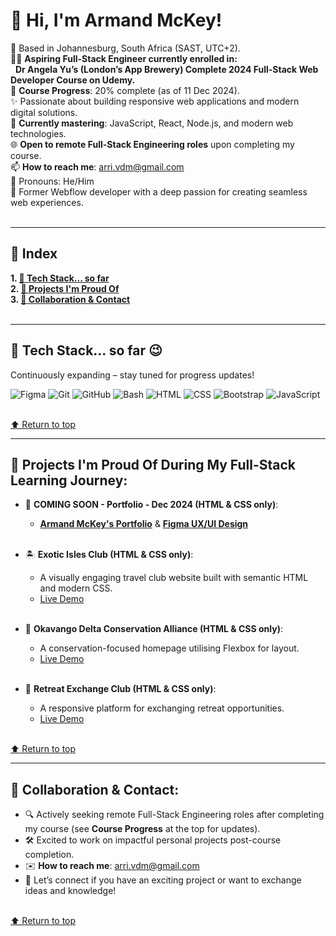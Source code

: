 # 👋 Hi, I'm Armand McKey!

📍 Based in Johannesburg, South Africa (SAST, UTC+2).  
👨‍💻 **Aspiring Full-Stack Engineer currently enrolled in:**   
&nbsp;&nbsp;**Dr Angela Yu’s (London’s App Brewery) Complete 2024 Full-Stack Web Developer Course on Udemy.**  
🎯 **Course Progress**: 20% complete (as of 11 Dec 2024).  
✨ Passionate about building responsive web applications and modern digital solutions.    
🔧 **Currently mastering**: JavaScript, React, Node.js, and modern web technologies.    
🌐 **Open to remote Full-Stack Engineering roles** upon completing my course.  
📫 **How to reach me**: [arri.vdm@gmail.com](mailto:arri.vdm@gmail.com)  
🔷 Pronouns: He/Him  
🎉 Former Webflow developer with a deep passion for creating seamless web experiences.<br><br>

---

## 📖 Index
**1. [🔧 Tech Stack... so far](#-tech-stack-so-far-😉)**  
**2. [🌟 Projects I'm Proud Of](#-projects-im-proud-of-during-my-full-stack-learning-journey)**  
**3. [🤝 Collaboration & Contact](#-collaboration--contact)**<br><br> 

---

## 🔧 Tech Stack... so far 😉
Continuously expanding – stay tuned for progress updates!    

![Figma](https://img.shields.io/badge/Figma-F24E1E?style=for-the-badge&logo=figma&logoColor=white) 
![Git](https://img.shields.io/badge/Git-F05032?style=for-the-badge&logo=git&logoColor=white) 
![GitHub](https://img.shields.io/badge/GitHub-181717?style=for-the-badge&logo=github&logoColor=white) 
![Bash](https://img.shields.io/badge/Bash-4EAA25?style=for-the-badge&logo=gnu-bash&logoColor=white) 
![HTML](https://img.shields.io/badge/HTML5-E34F26?style=for-the-badge&logo=html5&logoColor=white) 
![CSS](https://img.shields.io/badge/CSS3-1572B6?style=for-the-badge&logo=css3&logoColor=white) 
![Bootstrap](https://img.shields.io/badge/Bootstrap-563D7C?style=for-the-badge&logo=bootstrap&logoColor=white) 
![JavaScript](https://img.shields.io/badge/JavaScript-F7DF1E?style=for-the-badge&logo=javascript&logoColor=black)<br><br>

[⬆️ Return to top](#-hi-im-armand-mckey)   

---

## 🌟 Projects I'm Proud Of During My Full-Stack Learning Journey:
- 🚀 **COMING SOON - Portfolio - Dec 2024 (HTML & CSS only)**:  
  - **[Armand McKey's Portfolio](#)** & **[Figma UX/UI Design](#)**<br><br>    

- 🏝️ **Exotic Isles Club (HTML & CSS only)**:  
  - A visually engaging travel club website built with semantic HTML and modern CSS.  
  - [Live Demo](https://armand-sa.github.io/Exotic-Isles-Club/)<br><br>   

- 🏢 **Okavango Delta Conservation Alliance (HTML & CSS only)**:  
  - A conservation-focused homepage utilising Flexbox for layout.  
  - [Live Demo](https://armand-sa.github.io/Company-Home-Page-with-Flexbox/)<br><br> 

- 🏡 **Retreat Exchange Club (HTML & CSS only)**:  
  - A responsive platform for exchanging retreat opportunities.  
  - [Live Demo](https://armand-sa.github.io/Retreat-Exchange-Club/)<br><br>  

[⬆️ Return to top](#-hi-im-armand-mckey)    

---

## 🤝 Collaboration & Contact:
- 🔍 Actively seeking remote Full-Stack Engineering roles after completing my course (see **Course Progress** at the top for updates).  
- 🛠️ Excited to work on impactful personal projects post-course completion. 
- ✉️ **How to reach me**: [arri.vdm@gmail.com](mailto:arri.vdm@gmail.com)  
- 💬 Let’s connect if you have an exciting project or want to exchange ideas and knowledge!<br><br>  

[⬆️ Return to top](#-hi-im-armand-mckey)  

<!---
armand-sa/armand-sa is a ✨ special ✨ repository because its `README.md` (this file) appears on your GitHub profile.
You can click the Preview link to take a look at your changes.
--->

